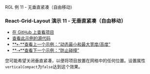 RGL 例 11 - 无垂直紧凑（自由移动）

### React-Grid-Layout 演示 11 - 无垂直紧凑（自由移动）

- [在 GitHub 上查看项目](https://github.com/STRML/react-grid-layout)
- [查看此示例的源代码](https://github.com/STRML/react-grid-layout/blob/master/test/examples/11-no-vertical-compact.jsx)
- [**⇠**查看上一个示例：“动态最小和最大宽度/高度”](10-dynamic-min-max-wh.html)
- [**⇢**查看下一个示例：“防止碰撞”](12-prevent-collision.html)

您可能希望关闭垂直紧凑，以便将项目放置在网格中的任何位置。设置属性`verticalCompact`为`false`达到这个效果。
